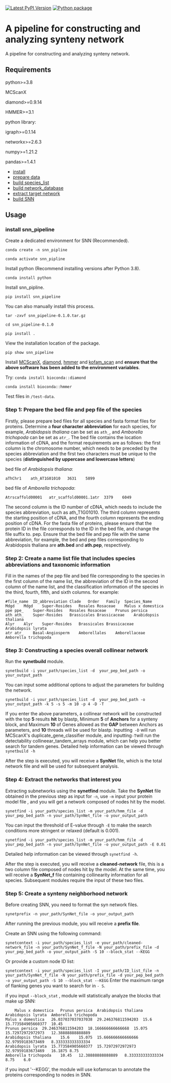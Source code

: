 [![Latest PyPI Version](https://img.shields.io/pypi/v/snn-pipeline.svg)](https://pypi.org/project/snn-pipeline/)
[![Python package](https://github.com/hcli007/SNN_pipeline/actions/workflows/python-package.yml/badge.svg)](https://github.com/hcli007/SNN_pipeline/actions/workflows/python-package.yml)
# A pipeline for constructing and analyzing synteny network
A pipeline for constructing and analyzing synteny network.
## Requirements
python>=3.8

MCScanX

diamond>=0.9.14

HMMER>=3.1

python library:

igraph>=0.1.14

networkx>=2.6.3

numpy>=1.21.2

pandas>=1.4.1

- [install](#install)
- [prepare data](#preparation)
- [build species_list](#buildlist)
- [build network_database](#builddatabase)
- [extract target network](#extract)
- [build SNN](#SNN)

## Usage
<a name="install"></a>
### install snn_pipeline
Create a dedicated environment for SNN (Recommended).

`conda create -n snn_pipline`

`conda activate snn_pipline`

Install python (Recommend installing versions after Python 3.8).

`conda install python`

Install snn_pipline.

`pip install snn_pipeline`

You can also manually install this process.

`tar -zxvf snn_pipeline-0.1.0.tar.gz`

`cd snn_pipeline-0.1.0`

`pip install .`

View the installation location of the package.

`pip show snn_pipeline`

Install [MCScanX](https://github.com/wyp1125/MCScanX), [diamond](https://github.com/bbuchfink/diamond), [hmmer](https://github.com/EddyRivasLab/hmmer) and [kofam_scan](https://github.com/takaram/kofam_scan) and **ensure that the above software has been added to the environment variables**.

Try:
`conda install bioconda::diamond`

`conda install bioconda::hmmer`

Test files in 
`/test-data`.


<a name="preparation"></a>
### Step 1: Prepare the bed file and pep file of the species 
Firstly, please prepare bed files for all species and fasta format files for proteins. Determine a **four character abbreviation** for each species, 
for example, _Arabidopsis thaliana_ can be set as `ath_`, and _Amborella trichopoda_ can be set as `atr_`.
The bed file contains the location information of cDNA, and the format requirements are as follows: the first column is the chromosome number, which needs to be preceded by the species abbreviation and the first two characters must be unique to the species (**distinguished by uppercase and lowercase letters**)

bed file of _Arabidopsis thaliana_:

`aThChr1	ath_AT1G01010	3631	5899`

bed file of _Amborella trichopoda_:

`Atrscaffold00001	atr_scaffold00001.1atr	3379	6049`

The second column is the ID number of cDNA, which needs to include the species abbreviation, such as ath_T1G01010. The third column represents the starting position of cDNA, and the fourth column represents the ending position of cDNA. For the fasta file of proteins, please ensure that the protein ID in the file corresponds to the ID in the bed file, and change the file suffix to. pep. Ensure that the bed file and pep file with the same abbreviation, for example, the bed and pep files corresponding to Arabidopsis thaliana are **ath.bed** and **ath.pep**, respectively.

<a name="buildlist"></a>
### Step 2: Create a name list file that includes species abbreviations and taxonomic information
Fill in the names of the pep file and bed file corresponding to the species in the first column of the name list, the abbreviation of the ID in the second column of the name list, and the classification information of the species in the third, fourth, fifth, and sixth columns.
for example:
```
#file_name	ID_abbreviation	Clade	Order	Family	Species_Name
Mdgd	Mdgd	Super-Rosides	Rosales	Rosaceae	Malus x domestica
ppe	ppe_	Super-Rosides	Rosales	Rosaceae	Prunus persica
ath	ath_	Super-Rosides	Brassicales	Brassicaceae	Arabidopsis thaliana
Alyr	Alyr	Super-Rosides	Brassicales	Brassicaceae	Arabidopsis lyrata
atr	atr_	Basal-Angiosperm	Amborellales	Amborellaceae	Amborella trichopoda
```

<a name="builddatabase"></a>
### Step 3: Constructing a species overall collinear network
Run the **synetbuild** module.

`synetbuild -i your_path/species_list -d  your_pep_bed_path -o your_output_path`

You can input some additional options to adjust the parameters for building the network.

`synetbuild -i your_path/species_list -d  your_pep_bed_path -o your_output_path -k 5 -s 5 -m 10 -p 4 -D -T`

If you enter the above parameters, a collinear network will be constructed with the top **5** results **hit** by blastp, Minimum **5** of **Anchors** for a synteny block, and Maximum **10** of Genes allowed as the **GAP** between Anchors as parameters, and **10** threads will be used for blastp. Inputting` -D` will run MCScanX's duplicate_gene_classifier module, and inputting` -T `will run the detectability collineear_tandem_arrays module, which can help you better search for tandem genes. Detailed help information can be viewed through `synetbuild -h`

After the step is executed, you will receive a **SynNet** file, which is the total network file and will be used for subsequent analysis.

<a name="extract"></a>
### Step 4: Extract the networks that interest you
Extracting subnetworks using the **synetfind** module. Take the **SynNet** file obtained in the previous step as input for `-n`, use `-m` input your protein model file , and you will get a network composed of nodes hit by the model.

`synetfind -i your_path/species_list -m your_path/hmm_file -d your_pep_bed_path -n your_path/SynNet_file -o your_output_path`

You can input the threshold of E-value through `-E` to make the search conditions more stringent or relaxed (default is 0.001). 

`synetfind -i your_path/species_list -m your_path/hmm_file -d your_pep_bed_path -n your_path/SynNet_file -o your_output_path -E 0.01`

Detailed help information can be viewed through `synetfind -h`.

After the step is executed, you will receive a **cleaned-network** file, this is a two column file composed of nodes hit by the model. At the same time, you will receive a **SynNet_f** file containing collinearity information for all species. Subsequent modules require the input of these two files.

<a name="SNN"></a>
### Step 5: Create a synteny neighborhood network
Before creating SNN, you need to format the syn network files.

`synetprefix -n your_path/SynNet_file -o your_output_path`

After running the previous module, you will receive a **prefix file**. 

Create an SNN using the following command:

`synetcontext -i your_path/species_list -e your_path/cleaned-network_file -n your_path/SynNet_f_file -N your_path/prefix_file -d your_pep_bed_path -o your_output_path -S 10 --block_stat --KEGG`

Or provide a custom node ID list:

`synetcontext -i your_path/species_list -I your_path/ID_list_file -n your_path/SynNet_f_file -N your_path/prefix_file -d your_pep_bed_path -o your_output_path -S 10 --block_stat --KEGG`
Enter the maximum range of flanking genes you want to search for in `- S`.

if you input `--block_stat` , module will statistically analyze the blocks that make up SNN:

```
	Malus x domestica	Prunus persica	Arabidopsis thaliana	Arabidopsis lyrata	Amborella trichopoda
Malus x domestica	26.037037037037038	29.246376811594203	15.6	15.773584905660377	10.45
Prunus persica	29.246376811594203	18.166666666666668	15.075	15.72972972972973	12.38888888888889
Arabidopsis thaliana	15.6	15.075	15.666666666666666	32.97959183673469	8.333333333333334
Arabidopsis lyrata	15.773584905660377	15.72972972972973	32.97959183673469	16.1875	8.75
Amborella trichopoda	10.45	12.38888888888889	8.333333333333334	8.75	6.0
```

if you input '--KEGG', the module will use kofamscan to annotate the proteins corresponding to nodes in SNN.
